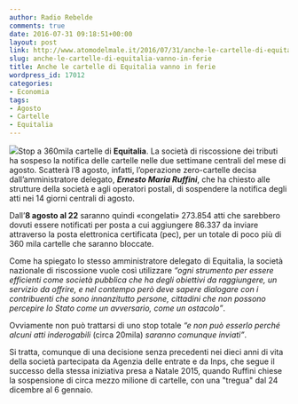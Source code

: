 ```yaml
---
author: Radio Rebelde
comments: true
date: 2016-07-31 09:18:51+00:00
layout: post
link: http://www.atomodelmale.it/2016/07/31/anche-le-cartelle-di-equitalia-vanno-in-ferie/
slug: anche-le-cartelle-di-equitalia-vanno-in-ferie
title: Anche le cartelle di Equitalia vanno in ferie
wordpress_id: 17012
categories:
- Economia
tags:
- Agosto
- Cartelle
- Equitalia
---
```


[![](http://www.atomodelmale.it/wp-content/uploads/2016/07/Equitalia-non-legittimata-passiva-nelle-cause-contro-crediti-Inps-300x195.jpg)](http://www.atomodelmale.it/2016/07/31/anche-le-cartelle-di-equitalia-vanno-in-ferie/equitalia-non-legittimata-passiva-nelle-cause-contro-crediti-inps/)Stop a 360mila cartelle di **Equitalia**. La società di riscossione dei tributi ha sospeso la notifica delle cartelle nelle due settimane centrali del mese di agosto. Scatterà l’8 agosto, infatti, l’operazione zero-cartelle decisa dall’amministratore delegato, _**Ernesto Maria Ruffini**_, che ha chiesto alle strutture della società e agli operatori postali, di sospendere la notifica degli atti nei 14 giorni centrali di agosto.

Dall’**8 agosto al 22** saranno quindi «congelati» 273.854 atti che sarebbero dovuti essere notificati per posta a cui aggiungere 86.337 da inviare attraverso la posta elettronica certificata (pec), per un totale di poco più di 360 mila cartelle che saranno bloccate.

Come ha spiegato lo stesso amministratore delegato di Equitalia, la società nazionale di riscossione vuole così utilizzare _“ogni strumento per essere efficienti come società pubblica che ha degli obiettivi da raggiungere, un servizio da offrire, e nel contempo però deve sapere dialogare con i contribuenti che sono innanzitutto persone, cittadini che non possono percepire lo Stato come un avversario, come un ostacolo”_.



Ovviamente non può trattarsi di uno stop totale _“e non può esserlo perché alcuni atti inderogabili_ (circa 20mila) _saranno comunque inviati”_.

Si tratta, comunque di una decisione senza precedenti nei dieci anni di vita della società partecipata da Agenzia delle entrate e da Inps, che segue il successo della stessa iniziativa presa a Natale 2015, quando Ruffini chiese la sospensione di circa mezzo milione di cartelle, con una "tregua" dal 24 dicembre al 6 gennaio.
